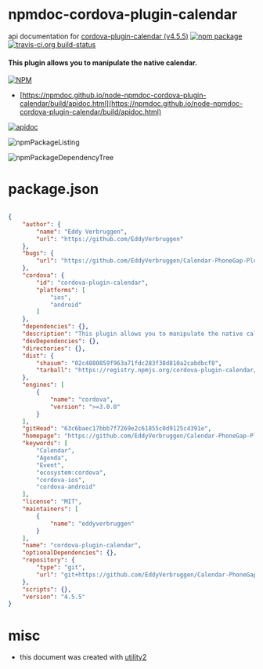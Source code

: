 # npmdoc-cordova-plugin-calendar

api documentation for  [cordova-plugin-calendar (v4.5.5)](https://github.com/EddyVerbruggen/Calendar-PhoneGap-Plugin#readme)  [![npm package](https://img.shields.io/npm/v/npmdoc-cordova-plugin-calendar.svg?style=flat-square)](https://www.npmjs.org/package/npmdoc-cordova-plugin-calendar) [![travis-ci.org build-status](https://api.travis-ci.org/npmdoc/node-npmdoc-cordova-plugin-calendar.svg)](https://travis-ci.org/npmdoc/node-npmdoc-cordova-plugin-calendar)
#### This plugin allows you to manipulate the native calendar.

[![NPM](https://nodei.co/npm/cordova-plugin-calendar.png?downloads=true&downloadRank=true&stars=true)](https://www.npmjs.com/package/cordova-plugin-calendar)

- [https://npmdoc.github.io/node-npmdoc-cordova-plugin-calendar/build/apidoc.html](https://npmdoc.github.io/node-npmdoc-cordova-plugin-calendar/build/apidoc.html)

[![apidoc](https://npmdoc.github.io/node-npmdoc-cordova-plugin-calendar/build/screenCapture.buildCi.browser.%252Ftmp%252Fbuild%252Fapidoc.html.png)](https://npmdoc.github.io/node-npmdoc-cordova-plugin-calendar/build/apidoc.html)

![npmPackageListing](https://npmdoc.github.io/node-npmdoc-cordova-plugin-calendar/build/screenCapture.npmPackageListing.svg)

![npmPackageDependencyTree](https://npmdoc.github.io/node-npmdoc-cordova-plugin-calendar/build/screenCapture.npmPackageDependencyTree.svg)



# package.json

```json

{
    "author": {
        "name": "Eddy Verbruggen",
        "url": "https://github.com/EddyVerbruggen"
    },
    "bugs": {
        "url": "https://github.com/EddyVerbruggen/Calendar-PhoneGap-Plugin/issues"
    },
    "cordova": {
        "id": "cordova-plugin-calendar",
        "platforms": [
            "ios",
            "android"
        ]
    },
    "dependencies": {},
    "description": "This plugin allows you to manipulate the native calendar.",
    "devDependencies": {},
    "directories": {},
    "dist": {
        "shasum": "02c4880859f963a71fdc283f38d810a2cabdbcf8",
        "tarball": "https://registry.npmjs.org/cordova-plugin-calendar/-/cordova-plugin-calendar-4.5.5.tgz"
    },
    "engines": [
        {
            "name": "cordova",
            "version": ">=3.0.0"
        }
    ],
    "gitHead": "63c6baec17bbb7f7269e2c61855c0d9125c4391e",
    "homepage": "https://github.com/EddyVerbruggen/Calendar-PhoneGap-Plugin#readme",
    "keywords": [
        "Calendar",
        "Agenda",
        "Event",
        "ecosystem:cordova",
        "cordova-ios",
        "cordova-android"
    ],
    "license": "MIT",
    "maintainers": [
        {
            "name": "eddyverbruggen"
        }
    ],
    "name": "cordova-plugin-calendar",
    "optionalDependencies": {},
    "repository": {
        "type": "git",
        "url": "git+https://github.com/EddyVerbruggen/Calendar-PhoneGap-Plugin.git"
    },
    "scripts": {},
    "version": "4.5.5"
}
```



# misc
- this document was created with [utility2](https://github.com/kaizhu256/node-utility2)

